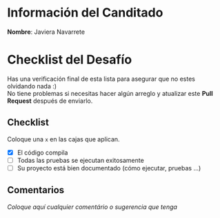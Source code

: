 # Información del Canditado
**Nombre**: Javiera Navarrete

# Checklist del Desafío
Has una verificación final de esta lista para asegurar que no estes olvidando nada :)  
No tiene problemas si necesitas hacer algún arreglo y atualizar este **Pull Request** después de enviarlo.

## Checklist
Coloque una ```x``` en las cajas que aplican.
- [X] El código compila
- [ ] Todas las pruebas se ejecutan exitosamente
- [ ] Su proyecto está bien documentado (cómo ejecutar, pruebas ...)

## Comentarios
*Coloque aquí cualquier comentário o sugerencia que tenga*
